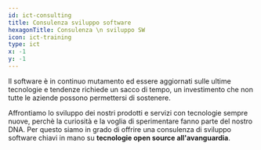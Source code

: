 ```yaml
---
id: ict-consulting
title: Consulenza sviluppo software
hexagonTitle: Consulenza \n sviluppo SW
icon: ict-training
type: ict
x: -1
y: -1
---
```


Il software è in continuo mutamento ed essere aggiornati sulle ultime tecnologie
e tendenze richiede un sacco di tempo, un investimento che non tutte le aziende possono
permettersi di sostenere.

Affrontiamo lo sviluppo dei nostri prodotti e servizi con tecnologie sempre nuove, perchè
la curiosità e la voglia di sperimentare fanno parte del nostro DNA.
Per questo siamo in grado di offrire una consulenza di sviluppo software
chiavi in mano su **tecnologie open source all'avanguardia**.
